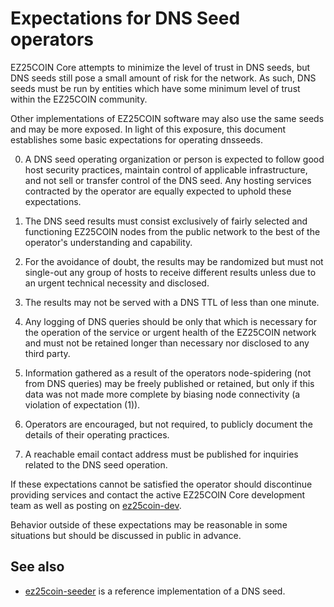 Expectations for DNS Seed operators
====================================

EZ25COIN Core attempts to minimize the level of trust in DNS seeds,
but DNS seeds still pose a small amount of risk for the network.
As such, DNS seeds must be run by entities which have some minimum
level of trust within the EZ25COIN community.

Other implementations of EZ25COIN software may also use the same
seeds and may be more exposed. In light of this exposure, this
document establishes some basic expectations for operating dnsseeds.

0. A DNS seed operating organization or person is expected to follow good
host security practices, maintain control of applicable infrastructure,
and not sell or transfer control of the DNS seed. Any hosting services
contracted by the operator are equally expected to uphold these expectations.

1. The DNS seed results must consist exclusively of fairly selected and
functioning EZ25COIN nodes from the public network to the best of the
operator's understanding and capability.

2. For the avoidance of doubt, the results may be randomized but must not
single-out any group of hosts to receive different results unless due to an
urgent technical necessity and disclosed.

3. The results may not be served with a DNS TTL of less than one minute.

4. Any logging of DNS queries should be only that which is necessary
for the operation of the service or urgent health of the EZ25COIN
network and must not be retained longer than necessary nor disclosed
to any third party.

5. Information gathered as a result of the operators node-spidering
(not from DNS queries) may be freely published or retained, but only
if this data was not made more complete by biasing node connectivity
(a violation of expectation (1)).

6. Operators are encouraged, but not required, to publicly document the
details of their operating practices.

7. A reachable email contact address must be published for inquiries
related to the DNS seed operation.

If these expectations cannot be satisfied the operator should
discontinue providing services and contact the active EZ25COIN
Core development team as well as posting on
[ez25coin-dev](https://lists.linuxfoundation.org/mailman/listinfo/ez25coin-dev).

Behavior outside of these expectations may be reasonable in some
situations but should be discussed in public in advance.

See also
----------
- [ez25coin-seeder](https://github.com/sipa/ez25coin-seeder) is a reference implementation of a DNS seed.
